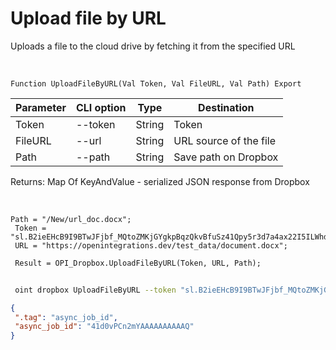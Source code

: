﻿---
sidebar_position: 5
---

# Upload file by URL
 Uploads a file to the cloud drive by fetching it from the specified URL


<br/>


`Function UploadFileByURL(Val Token, Val FileURL, Val Path) Export`

 | Parameter | CLI option | Type | Destination |
 |-|-|-|-|
 | Token | --token | String | Token |
 | FileURL | --url | String | URL source of the file |
 | Path | --path | String | Save path on Dropbox |

 
 Returns: Map Of KeyAndValue - serialized JSON response from Dropbox

<br/>




```bsl title="Code example"
Path = "/New/url_doc.docx";
 Token = "sl.B2ieEHcB9I9BTwJFjbf_MQtoZMKjGYgkpBqzQkvBfuSz41Qpy5r3d7a4ax22I5ILWhd9KLbN5L...";
 URL = "https://openintegrations.dev/test_data/document.docx";
 
 Result = OPI_Dropbox.UploadFileByURL(Token, URL, Path);
```
	


```sh title="CLI command example"
 
 oint dropbox UploadFileByURL --token "sl.B2ieEHcB9I9BTwJFjbf_MQtoZMKjGYgkpBqzQkvBfuSz41Qpy5r3d7a4ax22I5ILWhd9KLbN5L..." --url %url% --path %path%

```

```json title="Result"
{
 ".tag": "async_job_id",
 "async_job_id": "41d0vPCn2mYAAAAAAAAAAQ"
}
```

